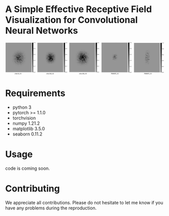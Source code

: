 # A Simple Effective Receptive Field Visualization for Convolutional Neural Networks
![Image text](https://github.com/yinntag/ERF_Visualization/blob/main/figure/erf.png)

# Requirements
- python 3
- pytorch >= 1.1.0
- torchvision
- numpy 1.21.2
- matplotlib 3.5.0
- seaborn 0.11.2

# Usage
code is coming soon.

# Contributing
We appreciate all contributions. Please do not hesitate to let me know if you have any problems during the reproduction.
